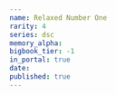 ```yaml
---
name: Relaxed Number One
rarity: 4
series: dsc
memory_alpha:
bigbook_tier: -1
in_portal: true
date:
published: true
---
```



